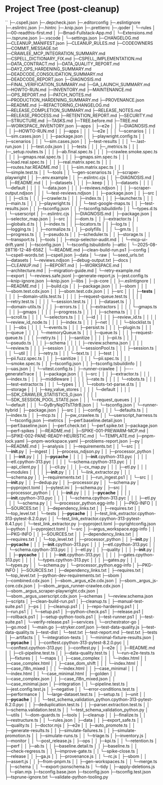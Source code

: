 # Project Tree (post-cleanup)
``
├─.cspell.json
├─.depcheck.json
├─.editorconfig
├─.eslintignore
├─.eslintrc.json
├─.hintrc
├─.knip.json
├─.prettierrc
├─.qoder
│ └─rules
│   ├─00-readthis-first.md
│   ├─Bmad-Fullstack-App.md
│   └─Extensions.md
├─.tsprune.json
├─.vscode
│ └─settings.json
├─CHANGELOG.md
├─CLEANUP_MANIFEST.json
├─CLEANUP_RULES.md
├─CODEOWNERS
├─COMMIT_MESSAGE.txt
├─CRAWLEE_MCP_INTEGRATION_SUMMARY.md
├─CSPELL_DICTIONARY_FIX.md
├─CSPELL_IMPLEMENTATION.md
├─DATA_CONTRACT.md
├─DATA_QUALITY_REPORT.md
├─DAY2_OPS_HARDENING_SUMMARY.md
├─DEADCODE_CONSOLIDATION_SUMMARY.md
├─DEADCODE_REPORT.json
├─DIAGNOSIS.md
├─FINAL_VERIFICATION_SUMMARY.md
├─GA_LAUNCH_SUMMARY.md
├─HOWTO-RUN.md
├─INVENTORY.md
├─MAINTENANCE.md
├─OPS_REPORT.md
├─PATCH_NOTES.md
├─PRODUCTION_HARDENING_SUMMARY.md
├─PROVENANCE.json
├─README.md
├─REFACTORING_CHANGELOG.md
├─RELEASE_COMPLETION_SUMMARY.md
├─RELEASE_NOTES.md
├─RELEASE_PROCESS.md
├─RETENTION_REPORT.md
├─SECURITY.md
├─STRUCTURE.md
├─TASKS.md
├─TREE.before.md
├─TREE.md
├─WORKSPACE_INVENTORY.json
├─apps
│ ├─e2e
│ │ ├─DIAGNOSIS.md
│ │ ├─HOWTO-RUN.md
│ │ ├─apps
│ │ │ └─e2e
│ │ │   └─scenarios
│ │ │     └─sim.cases.json
│ │ ├─package.json
│ │ ├─playwright.config.ts
│ │ ├─scenarios
│ │ │ └─sim.cases.json
│ │ ├─test-results
│ │ │ └─.last-run.json
│ │ ├─test.cdx.json
│ │ ├─tests
│ │ │ ├─_metrics.ts
│ │ │ ├─_setup.routes.ts
│ │ │ ├─ab.final.spec.ts
│ │ │ ├─crawlee.smoke.spec.ts
│ │ │ ├─gmaps.real.spec.ts
│ │ │ ├─gmaps.sim.spec.ts
│ │ │ ├─load.real.spec.ts
│ │ │ ├─real.matrix.spec.ts
│ │ │ ├─routes.har.README.md
│ │ │ ├─sim.matrix.spec.ts
│ │ │ └─simple.test.ts
│ │ └─tools
│ │   └─gen-scenarios.ts
│ ├─scraper-playwright
│ │ ├─.env.example
│ │ ├─.eslintrc.cjs
│ │ ├─DIAGNOSIS.md
│ │ ├─README.md
│ │ ├─datasets
│ │ │ ├─.keep
│ │ │ ├─datasets
│ │ │ │ └─default
│ │ │ │   └─data.json
│ │ │ ├─reviews.ndjson
│ │ │ ├─scraper-output.ndjson
│ │ │ └─test-reviews.ndjson
│ │ ├─package.json
│ │ ├─src
│ │ │ ├─cli.ts
│ │ │ ├─crawler.ts
│ │ │ ├─index.ts
│ │ │ ├─launcher.ts
│ │ │ ├─main.ts
│ │ │ ├─playwright.ts
│ │ │ └─test-google-maps.ts
│ │ ├─test-results.json
│ │ ├─tsconfig.json
│ │ ├─tsconfig.tsbuildinfo
│ │ └─types.d.ts
│ └─userscript
│   ├─.eslintrc.cjs
│   ├─DIAGNOSIS.md
│   ├─package.json
│   ├─selector_map.json
│   ├─src
│   │ ├─dom.ts
│   │ ├─extractor.ts
│   │ ├─globals.d.ts
│   │ ├─index.ts
│   │ ├─locators.ts
│   │ ├─log.ts
│   │ ├─logging.ts
│   │ ├─normalize.ts
│   │ ├─polyfills
│   │ │ └─gm.ts
│   │ ├─progress.ts
│   │ ├─pseudo.ts
│   │ ├─scheduler.ts
│   │ ├─storage.ts
│   │ └─transport.ts
│   ├─tools
│   │ ├─mcp-selector-audit.md
│   │ └─mcp-ui-drift.yaml
│   ├─tsconfig.json
│   └─tsconfig.tsbuildinfo
├─attic
│ └─2025-08-28T16-12-48-658Z
│   └─README.md
├─clean-build-run.ps1
├─config
│ └─cspell-words.txt
├─cspell.json
├─data
│ └─raw
│   └─seed_urls.txt
├─datasets
│ └─reviews.ndjson
├─debug-output.txt
├─docs
│ ├─CLEANUP.md
│ ├─REPORT.md
│ ├─WORKSPACE.md
│ ├─architecture.md
│ ├─migration-guide.md
│ └─retry-example.md
├─export
│ └─reviews.safe.jsonl
├─generate-report.js
├─jest.config.ts
├─knip-ignore.json
├─knip.json
├─libs
│ ├─js-core
│ │ ├─.eslintignore
│ │ ├─README.md
│ │ ├─build.cjs
│ │ ├─package.json
│ │ ├─sbom
│ │ │ └─sbom.test.cdx.json
│ │ ├─sbom.test.cdx.json
│ │ ├─src
│ │ │ ├─__tests__
│ │ │ │ ├─domain-utils.test.ts
│ │ │ │ ├─request-queue.test.ts
│ │ │ │ ├─retry.test.ts
│ │ │ │ └─session.test.ts
│ │ │ ├─dataset.ts
│ │ │ ├─domain-utils.ts
│ │ │ ├─errors.ts
│ │ │ ├─extractors
│ │ │ │ └─gmaps.ts
│ │ │ ├─gmaps
│ │ │ │ ├─progress.ts
│ │ │ │ ├─schema.ts
│ │ │ │ ├─scroll.ts
│ │ │ │ └─selectors.ts
│ │ │ ├─id
│ │ │ │ ├─review_id.ts
│ │ │ │ └─review_id_node.ts
│ │ │ ├─index.ts
│ │ │ ├─net
│ │ │ │ └─blocklist.ts
│ │ │ ├─obs
│ │ │ │ └─events.ts
│ │ │ ├─persist.ts
│ │ │ ├─plugin.ts
│ │ │ ├─queue
│ │ │ │ └─memoryQueue.ts
│ │ │ ├─queue.ts
│ │ │ ├─request-queue.ts
│ │ │ ├─retry.ts
│ │ │ ├─sanitize
│ │ │ │ ├─pii.ts
│ │ │ │ └─pseudo.ts
│ │ │ ├─schema
│ │ │ │ ├─review.schema.json
│ │ │ │ └─review.ts
│ │ │ ├─session
│ │ │ │ └─sessionPool.ts
│ │ │ ├─session.ts
│ │ │ └─util
│ │ │   ├─retry.ts
│ │ │   └─text.ts
│ │ ├─test
│ │ │ ├─pii.fuzz.spec.ts
│ │ │ ├─sanitize
│ │ │ │ └─pii.spec.ts
│ │ │ └─smoke.spec.ts
│ │ ├─tsconfig.json
│ │ ├─tsconfig.tsbuildinfo
│ │ ├─uas.json
│ │ └─vitest.config.ts
│ ├─runner-crawlee
│ │ ├─--generateTrace
│ │ ├─package.json
│ │ ├─src
│ │ │ ├─extractor.ts
│ │ │ ├─index.ts
│ │ │ ├─middleware
│ │ │ │ ├─rate.ts
│ │ │ │ └─robots.ts
│ │ │ ├─test-extractor.ts
│ │ │ └─types
│ │ │   └─robots-txt-parse.d.ts
│ │ ├─storage
│ │ │ ├─key_value_stores
│ │ │ │ └─default
│ │ │ │   ├─SDK_CRAWLER_STATISTICS_0.json
│ │ │ │   └─SDK_SESSION_POOL_STATE.json
│ │ │ └─request_queues
│ │ │   └─default
│ │ │     └─GyBryNqOTsT7drB.json
│ │ └─tsconfig.json
│ └─runner-hybrid
│   ├─package.json
│   ├─src
│   │ ├─config
│   │ │ └─defaults.ts
│   │ ├─index.ts
│   │ ├─mcp.ts
│   │ ├─pw_crawlee.ts
│   │ └─userscript_harness.ts
│   └─tsconfig.json
├─metrics
│ ├─perf.baseline.detail.json
│ ├─perf.baseline.json
│ ├─perf.check.txt
│ └─perf.spike.txt
├─package.json
├─perf-spikes
│ ├─README.md
│ ├─SPIKE-001-PREWARM-MCP.md
│ ├─SPIKE-002-PANE-READY-HEURISTIC.md
│ └─TEMPLATE.md
├─pnpm-lock.yaml
├─pnpm-workspace.yaml
├─problems-report.json
├─py
│ ├─README.md
│ ├─analysis
│ │ ├─requirements.txt
│ │ └─src
│ │   └─__init__.py
│ ├─ingest
│ │ ├─process_ndjson.py
│ │ ├─processor_python
│ │ │ ├─__init__.py
│ │ │ ├─__pycache__
│ │ │ │ ├─__init__.cpython-313.pyc
│ │ │ │ ├─etl.cpython-313.pyc
│ │ │ │ └─schema.cpython-313.pyc
│ │ │ ├─api_client.py
│ │ │ ├─cli.py
│ │ │ ├─cx_map.py
│ │ │ ├─etl.py
│ │ │ ├─modules
│ │ │ │ ├─__init__.py
│ │ │ │ └─link_extractor.py
│ │ │ └─schema.py
│ │ ├─requirements.txt
│ │ ├─run_ingest.ps1
│ │ └─src
│ │   ├─__init__.py
│ │   ├─dedup.py
│ │   ├─processor.py
│ │   └─schema.py
│ ├─pyproject.toml
│ ├─pytest.ini
│ ├─schema.py
│ ├─src
│ │ ├─processor_python
│ │ │ ├─__init__.py
│ │ │ ├─__pycache__
│ │ │ │ ├─__init__.cpython-313.pyc
│ │ │ │ └─schema.cpython-313.pyc
│ │ │ ├─etl.py
│ │ │ └─schema.py
│ │ └─processor_python.egg-info
│ │   ├─PKG-INFO
│ │   ├─SOURCES.txt
│ │   ├─dependency_links.txt
│ │   ├─requires.txt
│ │   └─top_level.txt
│ └─tests
│   ├─__pycache__
│   │ ├─test_link_extractor.cpython-313-pytest-8.2.0.pyc
│   │ └─test_link_extractor.cpython-313-pytest-8.4.1.pyc
│   └─test_link_extractor.py
├─pyproject.toml
├─pyrightconfig.json
├─python
│ ├─pyproject.toml
│ └─src
│   ├─argus_workspace.egg-info
│   │ ├─PKG-INFO
│   │ ├─SOURCES.txt
│   │ ├─dependency_links.txt
│   │ ├─requires.txt
│   │ └─top_level.txt
│   ├─processor_python
│   │ ├─__init__.py
│   │ ├─__pycache__
│   │ │ ├─__init__.cpython-313.pyc
│   │ │ ├─etl.cpython-313.pyc
│   │ │ └─schema.cpython-313.pyc
│   │ ├─etl.py
│   │ ├─quality
│   │ │ ├─__init__.py
│   │ │ ├─__pycache__
│   │ │ │ ├─__init__.cpython-313.pyc
│   │ │ │ ├─gates.cpython-313.pyc
│   │ │ │ └─types.cpython-313.pyc
│   │ │ ├─gates.py
│   │ │ └─types.py
│   │ └─schema.py
│   └─processor_python.egg-info
│     ├─PKG-INFO
│     ├─SOURCES.txt
│     ├─dependency_links.txt
│     ├─requires.txt
│     └─top_level.txt
├─python-dev-requirements.txt
├─sbom
│ ├─combined.cdx.json
│ ├─sbom._argus_e2e.cdx.json
│ ├─sbom._argus_js-core.cdx.json
│ ├─sbom._argus_runner-crawlee.cdx.json
│ ├─sbom._argus_scraper-playwright.cdx.json
│ └─sbom._argus_userscript.cdx.json
├─schemas
│ └─review.schema.json
├─scripts
│ ├─clean-build-run.ps1
│ ├─cleanup.ts
│ ├─manual-test-suite.ps1
│ ├─ps
│ │ ├─cleanup.ps1
│ │ ├─repo-hardening.ps1
│ │ ├─run.ps1
│ │ └─setup.ps1
│ ├─python-check.ps1
│ ├─release.ps1
│ ├─rollback.ps1
│ ├─setup-python-tools.ps1
│ ├─test-runner.ps1
│ ├─test-suite.ps1
│ └─verify-release.ps1
├─services
│ └─orchestrator-go
│   ├─go.mod
│   └─main.go
├─stryker.conf.json
├─test-data-quality.js
├─test-data-quality.ts
├─test-dist
│ └─test.txt
├─test-report.md
├─test.txt
├─tests
│ ├─.artifacts
│ │ └─integration-tests
│ │   └─minimal-fixture-results.json
│ ├─__pycache__
│ │ ├─conftest.cpython-313-pytest-8.2.0.pyc
│ │ └─conftest.cpython-313.pyc
│ ├─conftest.py
│ ├─e2e
│ │ ├─README.md
│ │ ├─cli-pipeline.test.ts
│ │ ├─data-quality.test.ts
│ │ └─run-e2e-tests.ts
│ ├─fixtures
│ │ └─maps
│ │   ├─case_complex
│ │   │ └─index.html
│ │   ├─case_complex.html
│ │   ├─case_dom_shift
│ │   │ └─index.html
│ │   ├─case_i18n_mixed
│ │   │ └─index.html
│ │   ├─case_minimal
│ │   │ └─index.html
│ │   └─case_minimal.html
│ ├─golden
│ │ ├─case_complex.json
│ │ ├─case_i18n_mixed.json
│ │ └─case_minimal.json
│ ├─integration
│ │ └─pipeline.test.ts
│ ├─jest.config.test.js
│ ├─negative
│ │ └─error-conditions.test.ts
│ ├─performance
│ │ └─large-dataset.test.ts
│ ├─setup.ts
│ ├─unit
│ │ ├─__pycache__
│ │ │ └─test_schema_validation_python.cpython-313-pytest-8.2.0.pyc
│ │ ├─deduplication.test.ts
│ │ ├─parser.extraction.test.ts
│ │ ├─schema.validation.test.ts
│ │ └─test_schema_validation_python.py
│ └─utils
│   └─dom-guards.ts
├─tools
│ ├─cleanup
│ │ ├─finalize.ts
│ │ ├─restructure.ts
│ │ └─rules.json
│ ├─data
│ │ ├─export_safe.ts
│ │ └─quality.ts
│ ├─doctor.mjs
│ ├─e2e
│ │ ├─auto_promote.ts
│ │ ├─generate-results.ts
│ │ ├─simulate-failures.ts
│ │ ├─simulate-promotion.ts
│ │ ├─simulate-runs.ts
│ │ └─triage.ts
│ ├─inventory.js
│ ├─monitor
│ │ └─post_release.js
│ ├─ops
│ │ ├─kpi.ts
│ │ └─retention.ts
│ ├─perf
│ │ ├─ab.ts
│ │ ├─baseline.detail.ts
│ │ ├─baseline.ts
│ │ ├─check-regress.ts
│ │ ├─improve-gate.ts
│ │ └─spike-close.ts
│ ├─release
│ │ ├─ga.js
│ │ ├─provenance.js
│ │ └─rc.js
│ ├─sbom
│ │ ├─assert.js
│ │ ├─from-pnpm.ts
│ │ ├─gen-workspaces.ts
│ │ └─merge.ts
│ ├─schema
│ │ └─export-jsonschema.ts
│ └─tidy
│   ├─apply-deletions.js
│   └─plan.mjs
├─tsconfig.base.json
├─tsconfig.json
├─tsconfig.test.json
├─tsprune-ignore.txt
└─validate-python-tooling.py
```
